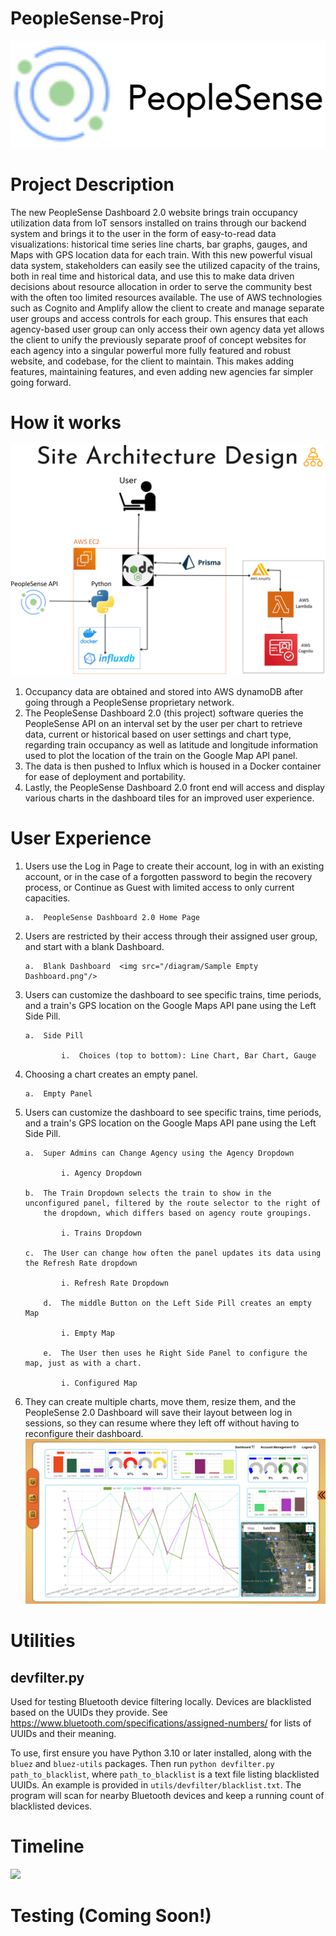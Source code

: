 # PeopleSense-Proj
![Project Logo](https://github.com/GShatrawJr/CSC131-CalTrans-Project/blob/a6ff61eb07f03abcc1cef30f093efeb5f0c5a77c/Resources/PeopleSense%20Logo.png)

# Project Description
The new PeopleSense Dashboard 2.0 website brings train occupancy utilization data from IoT sensors installed on trains through our backend system and brings it to the user in the form of easy-to-read data visualizations: historical time series line charts, bar graphs, gauges, and Maps with GPS location data for each train. With this new powerful visual data system, stakeholders can easily see the utilized capacity of the trains, both in real time and historical data, and use this to make data driven decisions about resource allocation in order to serve the community best with the often too limited resources available. The use of AWS technologies such as Cognito and Amplify allow the client to create and manage separate user groups and access controls for each group.  This ensures that each agency-based user group can only access their own agency data yet allows the client to unify the previously separate proof of concept websites for each agency into a singular powerful more fully featured and robust website, and codebase, for the client to maintain.  This makes adding features, maintaining features, and even adding new agencies far simpler going forward. 


# How it works

<img src="/diagram/Project Architecture Diagram.png"/>

1.	Occupancy data are obtained and stored into AWS dynamoDB after going through a PeopleSense proprietary network.  
2.	The PeopleSense Dashboard 2.0 (this project) software queries the PeopleSense API on an interval set by the user per chart to retrieve data, current or historical based on user settings and chart type, regarding train occupancy as well as latitude and longitude information used to plot the location of the train on the Google Map API panel.  
3.	The data is then pushed to Influx which is housed in a Docker container for ease of deployment and portability.  
4.	Lastly, the PeopleSense Dashboard 2.0 front end will access and display various charts in the dashboard tiles for an improved user experience.

# User Experience

1.	Users use the Log in Page to create their account, log in with an existing account, or in the case of a forgotten password to begin the recovery process, or Continue as Guest with limited access to only current capacities.

	    a.	PeopleSense Dashboard 2.0 Home Page
2.	Users are restricted by their access through their assigned user group, and start with a blank Dashboard.
	
	    a.	Blank Dashboard  <img src="/diagram/Sample Empty Dashboard.png"/>
3.	Users can customize the dashboard to see specific trains, time periods, and a train's GPS location on the Google Maps API pane using the Left Side Pill.
	
	    a.	Side Pill
	    
            	i.	Choices (top to bottom): Line Chart, Bar Chart, Gauge
4.	Choosing a chart creates an empty panel.
	
	    a.	Empty Panel

5.	Users can customize the dashboard to see specific trains, time periods, and a train's GPS location on the Google Maps API pane using the Left Side Pill.
	
	    a.	Super Admins can Change Agency using the Agency Dropdown
	    
            	i. Agency Dropdown
	
	    b.	The Train Dropdown selects the train to show in the unconfigured panel, filtered by the route selector to the right of 
	    	the dropdown, which differs based on agency route groupings.
	    
            	i. Trains Dropdown
		
	    c.	The User can change how often the panel updates its data using the Refresh Rate dropdown
	    
            	i. Refresh Rate Dropdown
		
    	    d.	The middle Button on the Left Side Pill creates an empty Map
	    
            	i. Empty Map
		
    	    e.	The User then uses he Right Side Panel to configure the map, just as with a chart.
	    
            	i. Configured Map	
      
6.	They can create multiple charts, move them, resize them, and the PeopleSense 2.0 Dashboard will save their layout between log in sessions, so they can resume where they left off without having to reconfigure their dashboard. <img src="/diagram/Sample Filled Dashboard.png"/>



# Utilities
## devfilter.py
Used for testing Bluetooth device filtering locally. Devices are blacklisted based on the UUIDs they provide. See https://www.bluetooth.com/specifications/assigned-numbers/ for lists of UUIDs and their meaning.

To use, first ensure you have Python 3.10 or later installed, along with the `bluez` and `bluez-utils` packages. Then run `python devfilter.py path_to_blacklist`, where `path_to_blacklist` is a text file listing blacklisted UUIDs. An example is provided in `utils/devfilter/blacklist.txt`. The program will scan for nearby Bluetooth devices and keep a running count of blacklisted devices.
# Timeline

<img src="/diagram/timeline.png"/>

# Testing (Coming Soon!)

